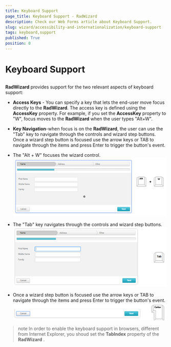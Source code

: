 ```yaml
---
title: Keyboard Support
page_title: Keyboard Support - RadWizard
description: Check our Web Forms article about Keyboard Support.
slug: wizard/accessibility-and-internationalization/keyboard-support
tags: keyboard,support
published: True
position: 0
---
```


# Keyboard Support



## 

**RadWizard** provides support for the two relevant aspects of keyboard support:

* **Access Keys** - You can specify a key that lets the end-user move focus directly to the **RadWizard**. The access key is defined using the **AccessKey** property. For example, if you set the **AccessKey** property to "W", focus moves to the **RadWizard** when the user types "Alt+W".

* **Key Navigation**-when focus is on the **RadWizard**, the user can use the "Tab" key to navigate through the controls and wizard step buttons. Once a wizard step button is focused use the arrow keys or TAB to navigate through the items and press Enter to trigger the button's event.

* The "Alt + W" focuses the wizard control. ![wizard-keyboard-support-focus](images/wizard-keyboard-support-focus.png)

* The "Tab" key navigates through the controls and wizard step buttons. ![wizard-keyboard-support-tab](images/wizard-keyboard-support-tab.png)

* Once a wizard step button is focused use the arrow keys or TAB to navigate through the items and press Enter to trigger the button's event.![wizard-keyboard-support-enter](images/wizard-keyboard-support-enter.png)

>note In order to enable the keyboard support in browsers, different from Internet Explorer, you shoud set the **TabIndex** property of the **RadWizard** .
>

